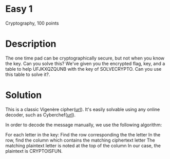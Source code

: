 # Easy 1

Cryptography, 100 points

# Description
The one time pad can be cryptographically secure, but not when you know the key. 
Can you solve this? We've given you the encrypted flag, key, and a table to help 
UFJKXQZQUNB with the key of SOLVECRYPTO. Can you use this table to solve it?.

# Solution
This is a classic Vigenère cipher([url](https://en.wikipedia.org/wiki/Vigen%C3%A8re_cipher)). It's easily solvable using any online decoder, such as Cyberchef([url](https://gchq.github.io/CyberChef/#recipe=Vigen%C3%A8re_Decode('SOLVECRYPTO')&input=VUZKS1hRWlFVTkI)).

In order to decode the message manually, we use the following algorithm:

For each letter in the key:
Find the row corresponding the the letter
In the row, find the column which contains the matching ciphertext letter
The matching plaintext letter is noted at the top of the column
In our case, the plaintext is CRYPTOISFUN.
